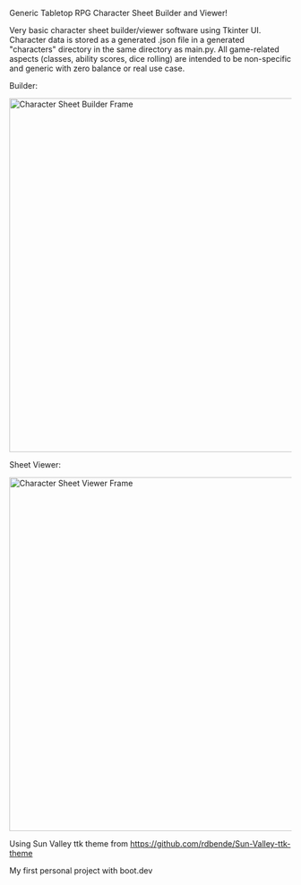Generic Tabletop RPG Character Sheet Builder and Viewer!

Very basic character sheet builder/viewer software using Tkinter UI. Character data is stored as a generated .json file in a generated "characters" directory in the same directory as main.py. All game-related aspects (classes, ability scores, dice rolling) are intended to be non-specific and generic with zero balance or real use case.

Builder:

<img width="802" height="632" alt="Character Sheet Builder Frame" src="https://github.com/user-attachments/assets/1db4ebd8-f6e9-47a4-b8d9-6a1ee7ada78a" />


Sheet Viewer:

<img width="802" height="632" alt="Character Sheet Viewer Frame" src="https://github.com/user-attachments/assets/4e060bff-408c-45b6-9b58-9b4a52fdedad" />


Using Sun Valley ttk theme from https://github.com/rdbende/Sun-Valley-ttk-theme

My first personal project with boot.dev
